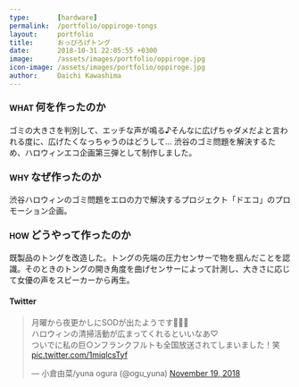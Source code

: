 ```yaml
---
type:       [hardware]
permalink:  /portfolio/oppiroge-tongs
layout:     portfolio
title:      おっぴろげトング
date:       2018-10-31 22:05:55 +0300
image:      /assets/images/portfolio/oppiroge.jpg
icon-image: /assets/images/portfolio/oppiroge.jpg
author:     Daichi Kawashima
---
```


#### WHAT <span style="font-size:18px;">何を作ったのか</span>
ゴミの大きさを判別して、エッチな声が鳴る♪そんなに広げちゃダメだよと言われる度に、広げたくなっちゃうのはどうして… 渋谷のゴミ問題を解決するため、ハロウィンエコ企画第三弾として制作しました。

#### WHY <span style="font-size:18px;">なぜ作ったのか</span>
渋谷ハロウィンのゴミ問題をエロの力で解決するプロジェクト「ドエコ」のプロモーション企画。

#### HOW <span style="font-size:18px;">どうやって作ったのか</span>
既製品のトングを改造した。トングの先端の圧力センサーで物を掴んだことを認識。そのときのトングの開き角度を曲げセンサーによって計測し、大きさに応じて女優の声をスピーカーから再生。

#### Twitter
<div class="row">
	<div class="col-lg-4">
		<blockquote class="twitter-tweet"><p lang="ja" dir="ltr">月曜から夜更かしにSODが出たようです🙆‍♀️💓<br>ハロウィンの清掃活動が広まってくれるといいなあ♡<br>ついでに私の巨○ンフランクフルトも全国放送されてしまいました！笑 <a href="https://t.co/1miqlcsTyf">pic.twitter.com/1miqlcsTyf</a></p>&mdash; 小倉由菜/yuna ogura (@ogu_yuna) <a href="https://twitter.com/ogu_yuna/status/1064541101535592448?ref_src=twsrc%5Etfw">November 19, 2018</a></blockquote> <script async src="https://platform.twitter.com/widgets.js" charset="utf-8"></script>
	</div>
</div>